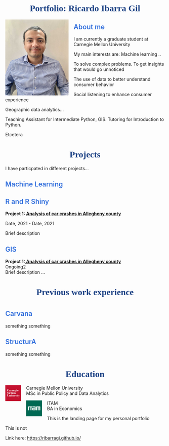 <html>
<head>
<style>
img {
  /* border: 1px solid #ddd; */
  /* border-radius: 6px; */
  /* padding: 2px; */
  /* padding-right: 16px; */
}
/* img.Hover:hover {
  opacity: 1;
} */
img.Photo {
   float: left;
   padding-right: 16px;
}
h1.main {
  color: #1E4385;
  font-family: Verdana;
  text-align: center;
  font-weight: 700;
}
h2{
  color: #326FDC;
  font-weight: 600;
}

</style>
</head>
<body>

<h1 class="main"> Portfolio: Ricardo Ibarra Gil </h1>

<img class="Photo" src="assets/RIG_CMU.JPG" atl="Ricardo Ibarra"  width="200" height="240">

<h2> About me </h2>

I am currently a graduate student at Carnegie Mellon University  

My main interests are:
Machine learning ..

To solve complex problems.
To get insights that would go unnoticed  

The use of data to better understand consumer behavior  

Social listening to enhance consumer experience

Geographic data analytics...

Teaching Assistant for Intermediate Python, GIS.
Tutoring for Introduction to Python.  

Etcetera



<h1 class="main"> Projects </h1>

I have particpated in different projects...       

<h2> Machine Learning  </h2>
<h2> R  and R Shiny  </h2>  

<b> Project 1: <a href="  (https://ribarragi.github.io/past_projects/Carcrashes_Allegheny.html)">Analysis of car crashes in Allegheny county</a></b>  

Date, 2021 - Date, 2021  

Brief description






<h2> GIS  </h2>  
<b>Project 1:<a href="https://ribarragi.github.io/past_projects/Carcrashes_Allegheny.html"> Analysis of car crashes in Allegheny county</a></b><br>  
Ongoing2<br>
Brief description  ...




<h1 class="main"> Previous work experience  <h1>


<h2> Carvana </h2>
something  
something  

<h2> StructurA </h2>
something  
something


<h1 class="main"> Education </h1>

<img class="Photo" src="assets/CMU.png" atl="Carnegie Mellon logo"  width="50" height="50"> Carnegie Mellon University  
MSc in Public Policy and Data Analytics


<img class="Photo" src="assets/ITAM.jpg" atl="ITAM logo"  width="50" height="50"> ITAM  
BA in Economics


This is the landing page for my personal portfolio    

This is not    

<!-- <img src="assets/RIG_CMU.JPG" atl="Ricardo Ibarra"  width="180" height="220"> -->


Link here: https://ribarragi.github.io/





</body>
</html>


